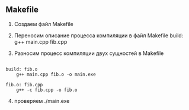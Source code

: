 ## Makefile

 1) Создаем файл
 Makefile

 2) Переносим описание процесса компиляции в файл Makefile
 build:
	g++ main.cpp fib.cpp

3) Разносим процесс компиляции двух сущностей в Makefile
```

build: fib.o
	g++ main.cpp fib.o -o main.exe

fib.o: fib.cpp
	g++ -c fib.cpp -o fib.o
```
4) проверяем
./main.exe